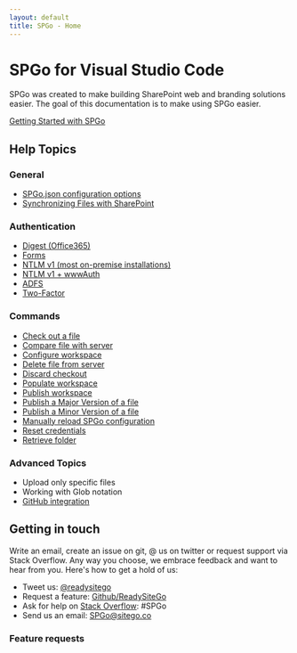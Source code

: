 ```yaml
---
layout: default
title: SPGo - Home
---
```


# SPGo for Visual Studio Code

SPGo was created to make building SharePoint web and branding solutions easier. The goal of this documentation is to make using SPGo easier.

[Getting Started with SPGo](./Getting-Started-with-SPGo)

## Help Topics
### General
* [SPGo.json configuration options](/spgo/general/Config-Options)
* [Synchronizing Files with SharePoint](/spgo/general/Synchronizing-Files-with-SharePoint)

### Authentication
* [Digest (Office365)](/spgo/authentication/ADFS-Authentication)
* [Forms](/spgo/authentication/Forms-Authentication)
* [NTLM v1 (most on-premise installations)](/spgo/authentication/NTLM-Authentication)
* [NTLM v1 + wwwAuth](/spgo/authentication/NTLM-www-Authentication)
* [ADFS](/spgo/authentication/ADFS-Authentication)
* [Two-Factor](./spgo/authentication/Two-Factor-Authentication)

### Commands
* [Check out a file](/spgo/commands/Check-Out-File)
* [Compare file with server](/spgo/commands/Compare-With-Server)
* [Configure workspace](/spgo/commands/Configure-Workspace)
* [Delete file from server](/spgo/commands/Delete-File)
* [Discard checkout](/spgo/commands/Discard-Checkout)
* [Populate workspace](/spgo/commands/Populate-Workspace)
* [Publish workspace](/spgo/commands/Publish-Workspace)
* [Publish a Major Version of a file](/spgo/commands/Publish-Major-File)
* [Publish a Minor Version of a file](/spgo/commands/Publish-Minor-File)
* [Manually reload SPGo configuration](/spgo/commands/Reload-Configuration)
* [Reset credentials](/spgo/commands/Reset-Credentials)
* [Retrieve folder](/spgo/commands/Retrieve-Folder)

### Advanced Topics
* Upload only specific files
* Working with Glob notation
* [GitHub integration](/spgo/wiki/Github-Integration)

## Getting in touch
Write an email, create an issue on git, @ us on twitter or request support via Stack Overflow. Any way you choose, we embrace feedback and want to hear from you. Here's how to get a hold of us:

* Tweet us: [@readysitego](https://twitter.com/ReadySiteGo)
* Request a feature: [Github/ReadySiteGo](https://github.com/readysitego/spgo/issues)
* Ask for help on [Stack Overflow](https://stackoverflow.com/): #SPGo
* Send us an email: [SPGo@sitego.co](mailto:spgo@sitego.co)

### Feature requests

